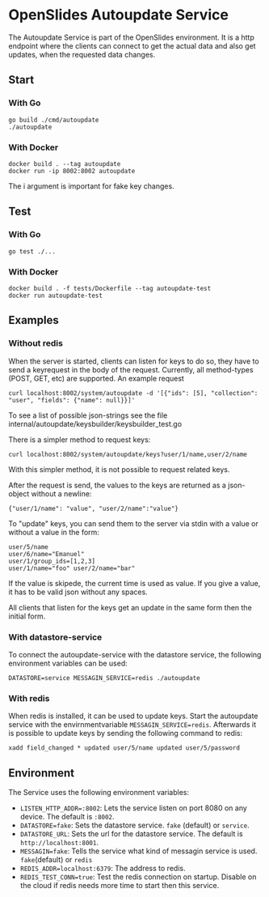 # OpenSlides Autoupdate Service

The Autoupdate Service is part of the OpenSlides environment. It is a
http endpoint where the clients can connect to get the actual data and
also get updates, when the requested data changes.

## Start

### With Go

```
go build ./cmd/autoupdate
./autoupdate
```

### With Docker

```
docker build . --tag autoupdate
docker run -ip 8002:8002 autoupdate
```
The i argument is important for fake key changes.

## Test

### With Go

```
go test ./...
```

### With Docker

```
docker build . -f tests/Dockerfile --tag autoupdate-test
docker run autoupdate-test
```

## Examples

### Without redis

When the server is started, clients can listen for keys to do so, they have to send a keyrequest in the body
of the request. Currently, all method-types (POST, GET, etc) are supported. An example request

`curl localhost:8002/system/autoupdate -d '[{"ids": [5], "collection": "user", "fields": {"name": null}}]'`

To see a list of possible json-strings see the file internal/autoupdate/keysbuilder/keysbuilder_test.go

There is a simpler method to request keys:

`curl localhost:8002/system/autoupdate/keys?user/1/name,user/2/name`

With this simpler method, it is not possible to request related keys.

After the request is send, the values to the keys are returned as a json-object without a newline:
```
{"user/1/name": "value", "user/2/name":"value"}
```

To "update" keys, you can send them to the server via stdin with a value or without a value in the form:
```
user/5/name
user/6/name="Emanuel"
user/1/group_ids=[1,2,3]
user/1/name="foo" user/2/name="bar"
```

If the value is skipede, the current time is used as value. If you give a value, it has to be valid json without any spaces.

All clients that listen for the keys get an update in the same form then the initial form.


### With datastore-service

To connect the autoupdate-service with the datastore service, the following environment variables can be used:

`DATASTORE=service MESSAGIN_SERVICE=redis ./autoupdate`


### With redis

When redis is installed, it can be used to update keys. Start the autoupdate service with the envirnmentvariable `MESSAGIN_SERVICE=redis`.
Afterwards it is possible to update keys by sending the following command to redis:

`xadd field_changed * updated user/5/name updated user/5/password`


## Environment

The Service uses the following environment variables:

* `LISTEN_HTTP_ADDR=:8002`: Lets the service listen on port 8080 on any device. The default is `:8002`.
* `DATASTORE=fake`: Sets the datastore service. `fake` (default) or `service`.
* `DATASTORE_URL`: Sets the url for the datastore service. The default is `http://localhost:8001`.
* `MESSAGIN=fake`: Tells the service what kind of messagin service is used. `fake`(default) or `redis`
* `REDIS_ADDR=localhost:6379`: The address to redis.
* `REDIS_TEST_CONN=true`: Test the redis connection on startup. Disable on the cloud if redis needs more time to start then this service.
